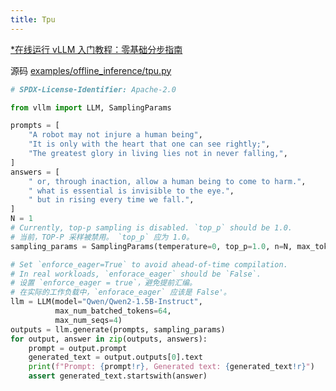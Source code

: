```yaml
---
title: Tpu
---
```


[\*在线运行 vLLM 入门教程：零基础分步指南](https://openbayes.com/console/public/tutorials/rXxb5fZFr29?utm_source=vLLM-CNdoc&utm_medium=vLLM-CNdoc-V1&utm_campaign=vLLM-CNdoc-V1-25ap)

源码 [examples/offline_inference/tpu.py](https://github.com/vllm-project/vllm/blob/main/examples/offline_inference/tpu.py)

```python
# SPDX-License-Identifier: Apache-2.0

from vllm import LLM, SamplingParams

prompts = [
    "A robot may not injure a human being",
    "It is only with the heart that one can see rightly;",
    "The greatest glory in living lies not in never falling,",
]
answers = [
    " or, through inaction, allow a human being to come to harm.",
    " what is essential is invisible to the eye.",
    " but in rising every time we fall.",
]
N = 1
# Currently, top-p sampling is disabled. `top_p` should be 1.0.
# 当前，TOP-P 采样被禁用。 `top_p` 应为 1.0。
sampling_params = SamplingParams(temperature=0, top_p=1.0, n=N, max_tokens=16)

# Set `enforce_eager=True` to avoid ahead-of-time compilation.
# In real workloads, `enforace_eager` should be `False`.
# 设置 `enforce_eager = true`，避免提前汇编。
# 在实际的工作负载中，`enforace_eager` 应该是 False'。
llm = LLM(model="Qwen/Qwen2-1.5B-Instruct",
          max_num_batched_tokens=64,
          max_num_seqs=4)
outputs = llm.generate(prompts, sampling_params)
for output, answer in zip(outputs, answers):
    prompt = output.prompt
    generated_text = output.outputs[0].text
    print(f"Prompt: {prompt!r}, Generated text: {generated_text!r}")
    assert generated_text.startswith(answer)

```

